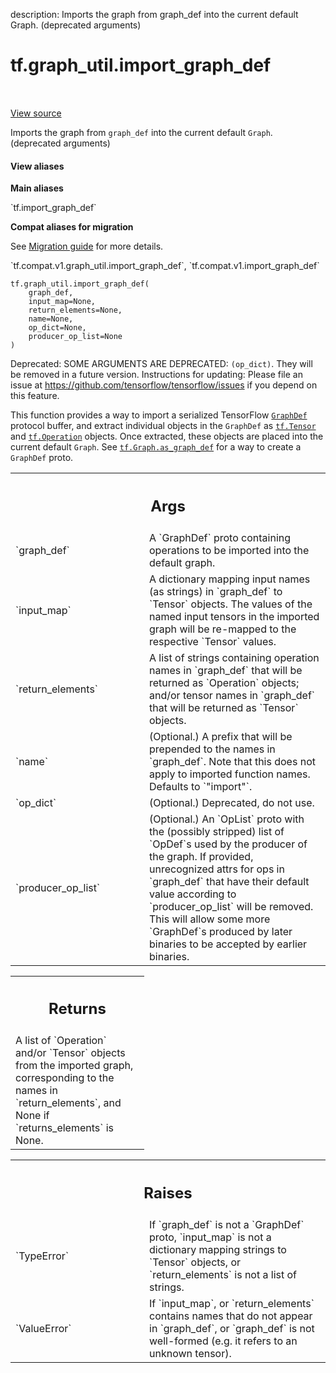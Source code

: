 description: Imports the graph from graph_def into the current default Graph. (deprecated arguments)

<div itemscope itemtype="http://developers.google.com/ReferenceObject">
<meta itemprop="name" content="tf.graph_util.import_graph_def" />
<meta itemprop="path" content="Stable" />
</div>

# tf.graph_util.import_graph_def

<!-- Insert buttons and diff -->

<table class="tfo-notebook-buttons tfo-api nocontent" align="left">

</table>

<a target="_blank" class="external" href="/code/stable/tensorflow/python/framework/importer.py">View source</a>



Imports the graph from `graph_def` into the current default `Graph`. (deprecated arguments)


<section class="expandable">
  <h4 class="showalways">View aliases</h4>
  <p>
<b>Main aliases</b>
<p>`tf.import_graph_def`</p>

<b>Compat aliases for migration</b>
<p>See
<a href="https://www.tensorflow.org/guide/migrate">Migration guide</a> for
more details.</p>
<p>`tf.compat.v1.graph_util.import_graph_def`, `tf.compat.v1.import_graph_def`</p>
</p>
</section>

<pre class="devsite-click-to-copy prettyprint lang-py tfo-signature-link">
<code>tf.graph_util.import_graph_def(
    graph_def,
    input_map=None,
    return_elements=None,
    name=None,
    op_dict=None,
    producer_op_list=None
)
</code></pre>



<!-- Placeholder for "Used in" -->

Deprecated: SOME ARGUMENTS ARE DEPRECATED: `(op_dict)`. They will be removed in a future version.
Instructions for updating:
Please file an issue at https://github.com/tensorflow/tensorflow/issues if you depend on this feature.

This function provides a way to import a serialized TensorFlow
[`GraphDef`](https://www.tensorflow.org/code/tensorflow/core/framework/graph.proto)
protocol buffer, and extract individual objects in the `GraphDef` as
<a href="../../tf/Tensor.md"><code>tf.Tensor</code></a> and <a href="../../tf/Operation.md"><code>tf.Operation</code></a> objects. Once extracted,
these objects are placed into the current default `Graph`. See
<a href="../../tf/Graph.md#as_graph_def"><code>tf.Graph.as_graph_def</code></a> for a way to create a `GraphDef`
proto.

<!-- Tabular view -->
 <table class="responsive fixed orange">
<colgroup><col width="214px"><col></colgroup>
<tr><th colspan="2"><h2 class="add-link">Args</h2></th></tr>

<tr>
<td>
`graph_def`<a id="graph_def"></a>
</td>
<td>
A `GraphDef` proto containing operations to be imported into
the default graph.
</td>
</tr><tr>
<td>
`input_map`<a id="input_map"></a>
</td>
<td>
A dictionary mapping input names (as strings) in `graph_def`
to `Tensor` objects. The values of the named input tensors in the
imported graph will be re-mapped to the respective `Tensor` values.
</td>
</tr><tr>
<td>
`return_elements`<a id="return_elements"></a>
</td>
<td>
A list of strings containing operation names in
`graph_def` that will be returned as `Operation` objects; and/or
tensor names in `graph_def` that will be returned as `Tensor` objects.
</td>
</tr><tr>
<td>
`name`<a id="name"></a>
</td>
<td>
(Optional.) A prefix that will be prepended to the names in
`graph_def`. Note that this does not apply to imported function names.
Defaults to `"import"`.
</td>
</tr><tr>
<td>
`op_dict`<a id="op_dict"></a>
</td>
<td>
(Optional.) Deprecated, do not use.
</td>
</tr><tr>
<td>
`producer_op_list`<a id="producer_op_list"></a>
</td>
<td>
(Optional.) An `OpList` proto with the (possibly stripped)
list of `OpDef`s used by the producer of the graph. If provided,
unrecognized attrs for ops in `graph_def` that have their default value
according to `producer_op_list` will be removed. This will allow some more
`GraphDef`s produced by later binaries to be accepted by earlier binaries.
</td>
</tr>
</table>



<!-- Tabular view -->
 <table class="responsive fixed orange">
<colgroup><col width="214px"><col></colgroup>
<tr><th colspan="2"><h2 class="add-link">Returns</h2></th></tr>
<tr class="alt">
<td colspan="2">
A list of `Operation` and/or `Tensor` objects from the imported graph,
corresponding to the names in `return_elements`,
and None if `returns_elements` is None.
</td>
</tr>

</table>



<!-- Tabular view -->
 <table class="responsive fixed orange">
<colgroup><col width="214px"><col></colgroup>
<tr><th colspan="2"><h2 class="add-link">Raises</h2></th></tr>

<tr>
<td>
`TypeError`<a id="TypeError"></a>
</td>
<td>
If `graph_def` is not a `GraphDef` proto,
`input_map` is not a dictionary mapping strings to `Tensor` objects,
or `return_elements` is not a list of strings.
</td>
</tr><tr>
<td>
`ValueError`<a id="ValueError"></a>
</td>
<td>
If `input_map`, or `return_elements` contains names that
do not appear in `graph_def`, or `graph_def` is not well-formed (e.g.
it refers to an unknown tensor).
</td>
</tr>
</table>

